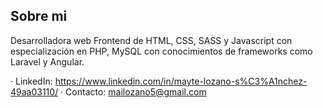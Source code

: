 ## Sobre mi

Desarrolladora web Frontend de HTML, CSS, SASS y Javascript con especialización en PHP, MySQL con conocimientos de frameworks como Laravel y Angular.


· LinkedIn: https://www.linkedin.com/in/mayte-lozano-s%C3%A1nchez-49aa03110/
· Contacto:  mailozano5@gmail.com
